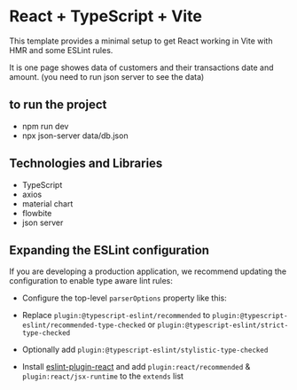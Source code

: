 # React + TypeScript + Vite

This template provides a minimal setup to get React working in Vite with HMR and some ESLint rules.

It is one page showes data of customers and their transactions date and amount.
(you need to run json server to see the data)

## to run the project
- npm run dev
- npx json-server data/db.json 

## Technologies and Libraries 
- TypeScript
- axios
- material chart
- flowbite
- json server

## Expanding the ESLint configuration

If you are developing a production application, we recommend updating the configuration to enable type aware lint rules:

- Configure the top-level `parserOptions` property like this:

- Replace `plugin:@typescript-eslint/recommended` to `plugin:@typescript-eslint/recommended-type-checked` or `plugin:@typescript-eslint/strict-type-checked`
- Optionally add `plugin:@typescript-eslint/stylistic-type-checked`
- Install [eslint-plugin-react](https://github.com/jsx-eslint/eslint-plugin-react) and add `plugin:react/recommended` & `plugin:react/jsx-runtime` to the `extends` list
